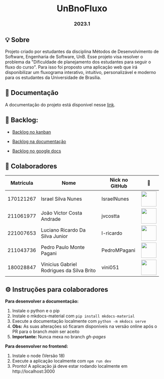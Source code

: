 <h1 align="center"> UnBnoFluxo </h1>
<h3 align="center"> 2023.1 </h3>

## 💡 Sobre
Projeto criado por estudantes da disciplina Métodos de Desenvolvimento de Software, Engenharia de Software, UnB.
Esse projeto visa resolver o problema da "Dificuldade de planejamento dos estudantes para seguir o fluxo do curso". Para isso foi proposto uma aplicação web que irá disponibilizar um fluxograma interativo, intuitivo, personalizável e moderno para os estudantes da Universidade de Brasília.

## 📒 Documentação
A documentação do projeto está disponivel nesse [link](https://mdsreq-fga-unb.github.io/2023.1-UnBnoFluxo/).

## 📃 Backlog:

- [Backlog no kanban](https://github.com/orgs/mdsreq-fga-unb/projects/10)

- [Backlog na documentação](https://mdsreq-fga-unb.github.io/2023.1-UnBnoFluxo/Backlog/)

- [Backlog no google docs](https://docs.google.com/document/d/1yLeN1Lz4SikCFIlMwRnj-NHabqfXzD9Igfq0DXZx_ZA/edit?usp=sharing)

## 👥 Colaboradores
| Matrícula | Nome                                      | Nick no GitHub |                                                      📸                                                       |
| :-------: | ----------------------------------------- | -------------- | :----------------------------------------------------------------------------------------------------------: |
| 170121267 | Israel Silva Nunes                        | IsraelNunes    | [<img src="https://avatars.githubusercontent.com/u/43423619?v=4" width=50>](https://github.com/IsraelNunes)  |
| 211061977 | João Victor Costa Andrade                 | jvcostta       |  [<img src="https://avatars.githubusercontent.com/u/124215106?v=4" width=50>](https://github.com/jvcostta)   |
| 221007653 | Luciano Ricardo Da Silva Junior           | l-ricardo      |  [<img src="https://avatars.githubusercontent.com/u/88405145?v=4" width=50>](https://github.com/l-ricardo)   |
| 211043736 | Pedro Paulo Monte Pagani                  | PedroMPagani   | [<img src="https://avatars.githubusercontent.com/u/56891617?v=4" width=50>](https://github.com/PedroMPagani) |
| 180028847 | Vinicius Gabriel Rodrigues da Silva Brito | vini051        |   [<img src="https://avatars.githubusercontent.com/u/60819460?v=4" width=50>](https://github.com/vini051)    |

## ⚙️ Instruções para colaboradores
**Para desenvolver a documentação:**
1. Instale o python e o pip
2. Instale o mkdocs-material com ```pip install mkdocs-material```
3. Execute a documentação localmente com ```python -m mkdocs serve```
4. **Obs:** As suas alterações só ficaram disponíveis na versão online após o PR para o branch *main* ser aceito
5. **Importante:** Nunca mexa no branch *gh-pages*

**Para desenvolver no frontend:**
1. Instale o node (Versão 18)
2. Execute a aplicação localmente com ```npm run dev```
3. Pronto! A aplicação já deve estar rodando localmente em http://localhost:3000